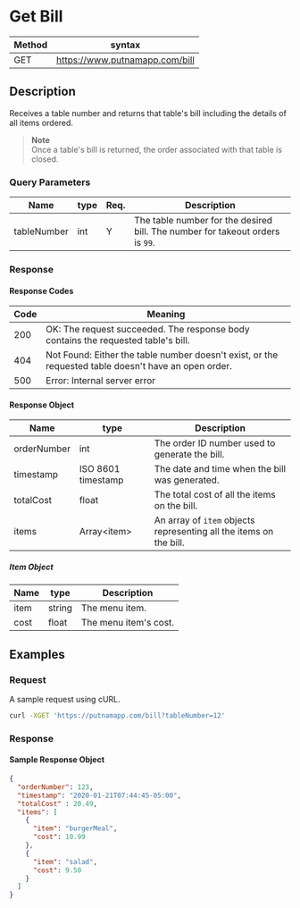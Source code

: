 # Get Bill

Method | syntax
----- | ----------
GET | https://www.putnamapp.com/bill


## Description

Receives a table number and returns that table's bill including the details of all items ordered. 

> **Note**  
> Once a table's bill is returned, the order associated with that table is closed.

### Query Parameters

Name | type | Req. | Description
---- | ----- | ----- | --------------------
tableNumber | int | Y |  The table number for the desired bill. The number for takeout orders is `99`.

### Response

#### Response Codes

Code | Meaning
-----| -------
200  | OK: The request succeeded. The response body contains the requested table's bill.
404  | Not Found: Either the table number doesn't exist, or the requested table doesn't have an open order.
500  | Error: Internal server error

#### Response Object

Name | type | Description
-----| -----| -----------
orderNumber | int | The order ID number used to generate the bill.
timestamp | ISO 8601 timestamp | The date and time when the bill was generated.
totalCost | float | The total cost of all the items on the bill.
items | Array\<item\> | An array of `item` objects representing all the items on the bill.
   
##### Item Object

Name | type | Description
-----| -----| -----------
item | string | The menu item.
cost | float | The menu item's cost.


## Examples

### Request

A sample request using cURL.

```BASH
curl -XGET 'https://putnamapp.com/bill?tableNumber=12'
```


### Response

#### Sample Response Object

```JSON
{
  "orderNumber": 123,
  "timestamp": "2020-01-21T07:44:45-05:00",
  "totalCost" : 20.49,
  "items": [
    {
      "item": "burgerMeal",
      "cost": 10.99
    },
    {
      "item": "salad",
      "cost": 9.50
    }
  ]
}
```
